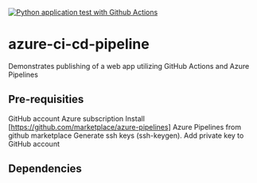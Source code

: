 [![Python application test with Github Actions](https://github.com/ldself/azure-ci-cd-pipeline/actions/workflows/pythonapp.yml/badge.svg)](https://github.com/ldself/azure-ci-cd-pipeline/actions/workflows/pythonapp.yml)

# azure-ci-cd-pipeline
Demonstrates publishing of a web app utilizing GitHub Actions and Azure Pipelines

## Pre-requisities
GitHub account
Azure subscription
Install [https://github.com/marketplace/azure-pipelines] Azure Pipelines from github marketplace 
Generate ssh keys (ssh-keygen).  Add private key to GitHub account

## Dependencies

